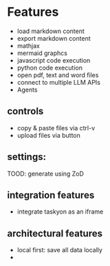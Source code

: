# Features

- load markdown content
- export markdown content
- mathjax
- mermaid graphcs
- javascript code execution
- python code execution
- open pdf, text and word files
- connect to multiple LLM APIs
- Agents

## controls

- copy & paste files via ctrl-v
- upload files via button

## settings:

TOOD: generate using ZoD

## integration features

- integrate taskyon as an iframe

## architectural features

- local first:  save all data locally
- 
